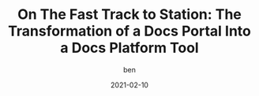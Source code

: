 ---
layout: post
modal-id: 10
date: 2021-02-10
cover: assets/images/talks/fosdem2021.png
categories: talk
featured: true
author: ben
alt: image-alt
project-date: February 2021
conference: "FOSDEM 2021"
title: "On The Fast Track to Station: The Transformation of a Docs Portal Into a Docs Platform Tool"
link: https://mirror.as35701.net/video.fosdem.org/2021/D.docs/ttdstation.mp4

---